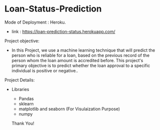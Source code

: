 # Loan-Status-Prediction
Mode of Deployment : Heroku.
  - link : https://loan-prediction-status.herokuapp.com/

Project objective:
- In this Project, we use a machine learning technique that will predict the person who is reliable for a loan, based on the previous record of the person whom the loan amount is   accredited before. This project's primary objective is to predict whether the loan approval to a specific individual is positive or negative..

Project Details:

- Libraries
  
  -  Pandas
  -  sklearn
  - matplotlib and seaborn (For Visulaization Purpose)
  - numpy
  
  Thank You!
  
